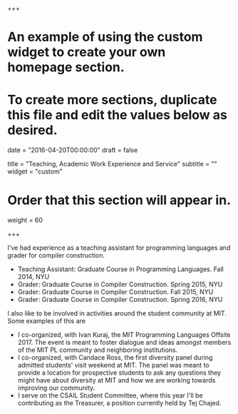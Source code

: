 +++
# An example of using the custom widget to create your own homepage section.
# To create more sections, duplicate this file and edit the values below as desired.

date = "2016-04-20T00:00:00"
draft = false

title = "Teaching, Academic Work Experience and Service"
subtitle = ""
widget = "custom"

# Order that this section will appear in.
weight = 60

+++

I've had experience as a teaching assistant for programming languages
and grader for compiler construction. 

- Teaching Assistant: Graduate Course in Programming Languages. Fall 2014, NYU
- Grader: Graduate Course in Compiler Construction. Spring 2015, NYU
- Grader: Graduate Course in Compiler Construction. Fall 2015, NYU
- Grader: Graduate Course in Compiler Construction. Spring 2016, NYU

I also like to be involved in activities around the student community
at MIT. Some examples of this are

- I co-organized, with Ivan Kuraj, the MIT Programming Languages Offsite 2017. The event is meant to foster dialogue and ideas amongst
members of the MIT PL community and neighboring institutions.
- I co-organized, with Candace Ross, the first diversity panel during admitted
students' visit weekend at MIT. The panel was meant to provide a location for
prospective students to ask any questions they might have about diversity at MIT and
how we are working towards improving our community.
- I serve on the CSAIL Student Committee, where this year I'll be contributing
as the Treasurer, a position currently held by Tej Chajed.

